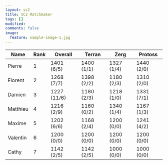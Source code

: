 ```yaml
---
layout: sc2
title: SC2 Matchmaker
tags: []
modified:
comments: false
image:
  feature: sample-image-1.jpg
---
```


| Name     | Rank | Overall     | Terran     | Zerg       | Protoss    |
|----------|------|-------------|------------|------------|------------|
| Pierre   | 1    | 1401 (6/5)  | 1400 (1/1) | 1327 (1/4) | 1440 (2/0) |
| Florent  | 2    | 1268 (7/7)  | 1398 (2/2) | 1180 (2/3) | 1310 (2/0) |
| Damien   | 3    | 1227 (11/6) | 1180 (2/3) | 1218 (1/0) | 1331 (7/1) |
| Matthieu | 4    | 1216 (2/9)  | 1160 (0/2) | 1340 (1/4) | 1167 (1/3) |
| Maxime   | 5    | 1202 (6/6)  | 1168 (2/4) | 1200 (0/0) | 1241 (4/2) |
| Valentin | 6    | 1200 (0/0)  | 1200 (0/0) | 1200 (0/0) | 1200 (0/0) |
| Cathy    | 7    | 1142 (2/5)  | 1142 (2/5) | 1000 (0/0) | 1000 (0/0) |

